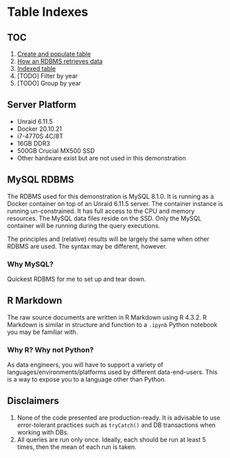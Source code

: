 # Table Indexes

## TOC
1. [Create and populate table](http://htmlpreview.github.io/?https://github.com/ogbinar/DataEngineeringPilipinas/blob/main/lessons/table_index/html/create_table.html)
2. [How an RDBMS retrieves data](http://htmlpreview.github.io/?https://github.com/ogbinar/DataEngineeringPilipinas/blob/main/lessons/table_index/html/how_db_works.html)
3. [Indexed table](http://htmlpreview.github.io/?https://github.com/ogbinar/DataEngineeringPilipinas/blob/main/lessons/table_index/html/indexed_table.html)
4. [TODO] Filter by year
5. [TODO] Group by year

## Server Platform

- Unraid 6.11.5
- Docker 20.10.21
- i7-4770S 4C/8T
- 16GB DDR3
- 500GB Crucial MX500 SSD
- Other hardware exist but are not used in this demonstration

## MySQL RDBMS

The RDBMS used for this demonstration is MySQL 8.1.0. It is running as a Docker container
on top of an Unraid 6.11.5 server. The container instance is running un-constrained. It has
full access to the CPU and memory resources. The MySQL data files reside on the SSD. Only
the MySQL container will be running during the query executions.

The principles and (relative) results will be largely the same when other RDBMS are used. The syntax may
be different, however.

### Why MySQL?

Quickest RDBMS for me to set up and tear down.

## R Markdown

The raw source documents are written in R Markdown using R 4.3.2. R Markdown is similar in
structure and function to a `.ipynb` Python notebook you may be familiar with.

### Why R? Why not Python?

As data engineers, you will have to support a variety of languages/environments/platforms
used by different data-end-users. This is a way to expose you to a language other than Python.

## Disclaimers
1. None of the code presented are production-ready. It is advisable to use error-tolerant practices such as `tryCatch()` and DB transactions when working with DBs.
2. All queries are run only once. Ideally, each should be run at least 5 times, then the 
mean of each run is taken. 

